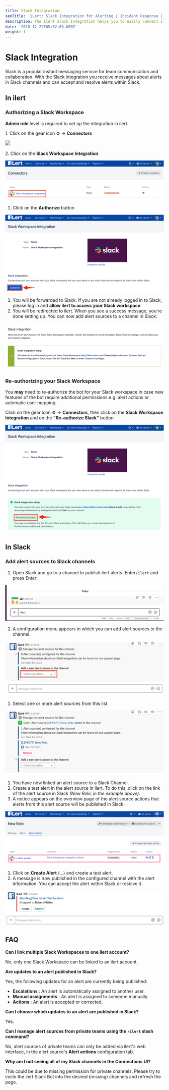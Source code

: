 ```yaml
---
title: Slack Integration
seoTitle: 'iLert: Slack Integration for Alerting | Incident Response | Uptime'
description: The ilert Slack Integration helps you to easily connect ilert with Slack.
date: '2018-12-29T05:02:05.000Z'
weight: 1
---
```


# Slack Integration

Slack is a popular instant messaging service for team communication and collaboration. With the Slack integration you receive messages about alerts in Slack channels and can accept and resolve alerts within Slack.

## In ilert <a href="#in_ilert" id="in_ilert"></a>

### Authorizing a Slack Workspace <a href="#authorize" id="authorize"></a>

**Admin role** level is required to set up the integration in ilert.

1\. Click on the gear icon ⚙ → **Connectors**

![](<../.gitbook/assets/Notification\_Center (6).png>)

2\. Click on the **Slack Workspace Integration**

![](<../.gitbook/assets/iLert (106).png>)

1. Click on the **Authorize** button

![](<../.gitbook/assets/iLert (105).png>)

1. You will be forwarded to Slack. If you are not already logged in to Slack, please log in and **allow ilert to access your Slack workspace**.
2. You will be redirected to ilert. When you see a success message, you're done setting up. You can now add alert sources to a channel in Slack.

![](../.gitbook/assets/sl4.png)

### Re-authorizing your Slack Workspace <a href="#re_authorize" id="re_authorize"></a>

You **may** need to re-authorize the bot for your Slack workspace in case new features of the bot require additional permissions e.g. alert actions or automatic user mapping.

&#x20;Click on the gear icon ⚙ → **Connectors**, then click on the **Slack Workspace Integration** and on the **"Re-authorize Slack"** button

![](<../.gitbook/assets/iLert (101).png>)

## In Slack <a href="#in_slack" id="in_slack"></a>

### Add alert sources to Slack channels <a href="#alarm-sources" id="alarm-sources"></a>

1. Open Slack and go to a channel to publish ilert alerts. Enter`/ilert` and press Enter:

![](../.gitbook/assets/sl5.png)

1. A configuration menu appears in which you can add alert sources to the channel.

![](../.gitbook/assets/sl6.png)

1. Select one or more alert sources from this list

![](../.gitbook/assets/sl7.png)

1. You have now linked an alert source to a Slack Channel.
2. Create a test alert in the alert source in ilert. To do this, click on the link of the alert source in Slack _(New Relic in the example above)_.
3. A notice appears on the overview page of the alert source actions that alerts from this alert source will be published in Slack.

![](<../.gitbook/assets/iLert (104).png>)

1. Click on **Create Alert** (...) and create a test alert.
2. A message is now published in the configured channel with the alert information. You can accept the alert within Slack or resolve it.

![](../.gitbook/assets/sl9.png)

## FAQ <a href="#faq" id="faq"></a>

**Can I link multiple Slack Workspaces to one ilert account?**

No, only one Slack Workspace can be linked to an ilert account.

**Are updates to an alert published in Slack?**

Yes, the following updates for an alert are currently being published:

* **Escalations** : An alert is automatically assigned to another user.
* **Manual assignments** : An alert is assigned to someone manually.
* **Actions** : An alert is accepted or corrected.

**Can I choose which updates to an alert are published in Slack?**

Yes.

**Can I manage alert sources from private teams using the `/ilert` slash command?**

No, alert sources of private teams can only be added via ilert's web interface, in the alert source's **Alert actions** configuration tab.

**Why am I not seeing all of my Slack channels in the Connections UI?**

This could be due to missing permission for private channels. Please try to invite the ilert Slack Bot into the desired (missing) channels and refresh the page.
